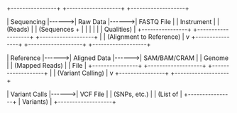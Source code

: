 +----------------+       +-------------------+       +-------------------+

| Sequencing |------>| Raw Data |------>| FASTQ File |
| Instrument | | (Reads) | | (Sequences + |
| | | | | Qualities) |
+----------------+       +-------------------+       +-------------------+
|
|
                         (Alignment to Reference)
|
                                   v
+----------------+       +-------------------+       +-------------------+

| Reference |------>| Aligned Data |------>| SAM/BAM/CRAM |
| Genome | | (Mapped Reads) | | File |
+----------------+       +-------------------+       +-------------------+
|
|
                         (Variant Calling)
|
                                   v
+----------------+       +-------------------+

| Variant Calls |------>| VCF File |
| (SNPs, etc.) | | (List of |
+----------------+ | Variants) |
                         +-------------------+
